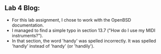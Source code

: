 ## Lab 4 Blog:

* For this lab assignment, I chose to work with the OpenBSD documentation.
 * I managed to find a simple typo in section 13.7 ("How do I use my MIDI instruments?").
 * In that section, the word 'handy' was spelled incorrectly. It was spelled 'handly' instead of 'handy' (or 'handily').
